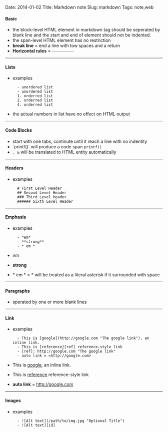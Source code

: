 Date: 2014-01-02
Title: Markdown note
Slug: markdown
Tags: note,web 

#### Basic
- the block-level HTML element in markdown tag should be seperated by blank line and the start and end of element should not be indented.
- the span-level HTML element has no restriction
- **break line** = end a line with tow spaces and a return
- **Horizontal rules** = -----------

----------

#### Lists
- examples

		- unordered list
		- unordered list
		1. orderred list
		2. orderred list
		4. orderred list

- the actual numbers in list have no effect on HTML output 

----------

#### Code Blocks
- start with one tabs, continute until it reach a line with no indentity
- \`printf()\` will produce a code span `printf()` 
- `, &` will be translated to HTML entity automatically

----------

#### Headers
- examples

		# First Level Header
		## Second Level Header
		### Third Level Header
		###### Sixth Level Header

----------

#### Emphasis
- examples

		- *em*
		- **strong**
		- * em *

- *em*
- **strong**
- \* em *  = \* will be treated as a literal asterisk if it surrounded with space

----------

#### Paragraphs 
- sperated by one or more blank lines

----------

#### Link
- examples
		
		- This is [google](http://google.com "The google link"), an inline link. 
		- This is [reference][ref] reference-style link
		- [ref]: http://google.com "The google link"		
		- auto link = <http://google.com>

- This is [google](http://google.com "THe google link"), an inline link. 
- This is [reference][ref] reference-style link
- **auto link** = <http://google.com>

[ref]: http://google.com "The google link"

----------

#### Images
- examples

		- ![Alt text](/path/to/img.jpg "Optional Title")
		- ![Alt text][id]

